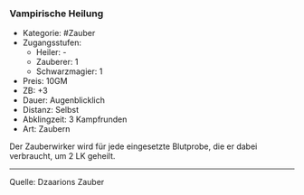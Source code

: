 ### Vampirische Heilung

- Kategorie: #Zauber
- Zugangsstufen:
  - Heiler: -
  - Zauberer: 1
  - Schwarzmagier: 1
- Preis: 10GM
- ZB: +3
- Dauer: Augenblicklich
- Distanz: Selbst
- Abklingzeit: 3 Kampfrunden
- Art: Zaubern

Der Zauberwirker wird für jede eingesetzte Blutprobe, die er dabei verbraucht, um 2 LK geheilt.

---

Quelle: Dzaarions Zauber
